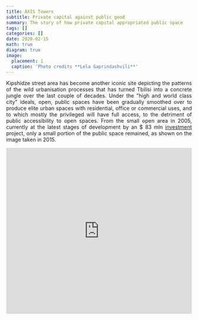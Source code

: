 ```yaml
---
title: AXIS Towers
subtitle: Private capital against public good
summary: The story of how private capital appropriated public space
tags: []
categories: []
date: 2020-02-15
math: true
diagram: true
image:
  placement: 1
  caption: 'Photo credits **Lela Gaprindashvili**'
---
```

<p align="justify">
Kipshidze street area has become another iconic site depicting the patterns of the wild urbanisation processes that has turned Tbilisi into a concrete jungle over the last couple of decades. Under the "high and world class city" ideals, open, public spaces have been gradually smoothed over to produce elite urban spaces with residential, office or commercial uses, and to which mostly the privileged will have full access, to the detriment of public accessibility to open spaces.
From the small open area in 2005, currently at the latest stages of development by an $ 83 mln <a href="http://axistowers.ge/en/about-developer/">investment</a> project, only a small portion of the public space remained, as shown on the image taken in 2015.</p>

<div>
<iframe frameborder="0" class="juxtapose" width="100%" height="450" src="https://cdn.knightlab.com/libs/juxtapose/latest/embed/index.html?uid=e088364c-3774-11e9-9dba-0edaf8f81e27"></iframe>
</div>